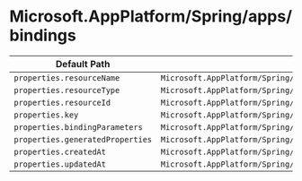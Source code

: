 # Microsoft.AppPlatform/Spring/apps/bindings

| Default Path | Alias |
|---|---|
| `properties.resourceName` | `Microsoft.AppPlatform/Spring/apps/bindings/resourceName` |
| `properties.resourceType` | `Microsoft.AppPlatform/Spring/apps/bindings/resourceType` |
| `properties.resourceId` | `Microsoft.AppPlatform/Spring/apps/bindings/resourceId` |
| `properties.key` | `Microsoft.AppPlatform/Spring/apps/bindings/key` |
| `properties.bindingParameters` | `Microsoft.AppPlatform/Spring/apps/bindings/bindingParameters` |
| `properties.generatedProperties` | `Microsoft.AppPlatform/Spring/apps/bindings/generatedProperties` |
| `properties.createdAt` | `Microsoft.AppPlatform/Spring/apps/bindings/createdAt` |
| `properties.updatedAt` | `Microsoft.AppPlatform/Spring/apps/bindings/updatedAt` |

